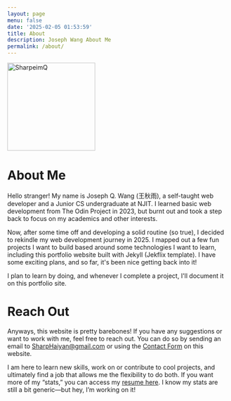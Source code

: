 ```yaml
---
layout: page
menu: false
date: '2025-02-05 01:53:59'
title: About
description: Joseph Wang About Me
permalink: /about/
---
```


<img class="img-rounded about-img" src="{{ site.baseurl }}/assets/img/uploads/profile4.jpg" alt="SharpeimQ" width="200">

# About Me
<div class="resume-post-container">
  <p>
    Hello stranger! My name is Joseph Q. Wang (王秋雨), a self-taught web developer and a Junior CS undergraduate at NJIT. I learned basic web development from The Odin Project in 2023, but burnt out and took a step back to focus on my academics and other interests.
  </p>
  <p>
    Now, after some time off and developing a solid routine (so true), I decided to rekindle my web development journey in 2025. I mapped out a few fun projects I want to build based around some technologies I want to learn, including this portfolio website built with Jekyll (Jekflix template). I have some exciting plans, and so far, it's been nice getting back into it!
  </p>
  <p>
    I plan to learn by doing, and whenever I complete a project, I'll document it on this portfolio site.
  </p>
</div>

# Reach Out
<div class="resume-post-container">
  <p>
    Anyways, this website is pretty barebones! If you have any suggestions or want to work with me, feel free to reach out. You can do so by sending an email to <a href="mailto:SharpHaiyan@gmail.com">SharpHaiyan@gmail.com</a> or using the <a href="{{ site.url }}{{ site.baseurl }}/contact">Contact Form</a> on this website.
  </p>

  <p>
    I am here to learn new skills, work on or contribute to cool projects, and ultimately find a job that allows me the flexibility to do both. If you want more of my “stats,” you can access my <a href="{{ site.baseurl }}/downloads/resume.pdf">resume here</a>. I know my stats are still a bit generic—but hey, I’m working on it!
  </p>
</div>